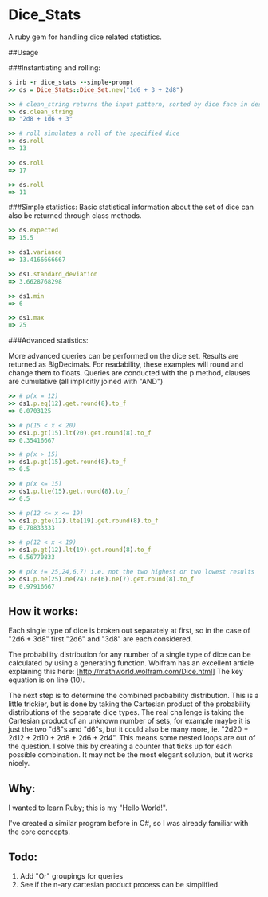 # Dice_Stats
A ruby gem for handling dice related statistics.

##Usage

###Instantiating and rolling:

```ruby
$ irb -r dice_stats --simple-prompt
>> ds = Dice_Stats::Dice_Set.new("1d6 + 3 + 2d8")

>> # clean_string returns the input pattern, sorted by dice face in descending order
>> ds.clean_string
=> "2d8 + 1d6 + 3"

>> # roll simulates a roll of the specified dice
>> ds.roll
=> 13

>> ds.roll
=> 17

>> ds.roll
=> 11
```

###Simple statistics:
Basic statistical information about the set of dice can also be returned through class methods.

```ruby
>> ds.expected
=> 15.5

>> ds1.variance
=> 13.4166666667

>> ds1.standard_deviation
=> 3.6628768298

>> ds1.min
=> 6

>> ds1.max
=> 25
```

###Advanced statistics:

More advanced queries can be performed on the dice set. Results are returned as BigDecimals. 
For readability, these examples will round and change them to floats.
Queries are conducted with the p method, clauses are cumulative (all implicitly joined with "AND")

```ruby
>> # p(x = 12)
>> ds1.p.eq(12).get.round(8).to_f
=> 0.0703125

>> # p(15 < x < 20)
>> ds1.p.gt(15).lt(20).get.round(8).to_f
=> 0.35416667

>> # p(x > 15)
>> ds1.p.gt(15).get.round(8).to_f
=> 0.5

>> # p(x <= 15)
>> ds1.p.lte(15).get.round(8).to_f
=> 0.5

>> # p(12 <= x <= 19)
>> ds1.p.gte(12).lte(19).get.round(8).to_f
=> 0.70833333

>> # p(12 < x < 19)
>> ds1.p.gt(12).lt(19).get.round(8).to_f
=> 0.56770833

>> # p(x != 25,24,6,7) i.e. not the two highest or two lowest results
>> ds1.p.ne(25).ne(24).ne(6).ne(7).get.round(8).to_f
=> 0.97916667
```


## How it works:

Each single type of dice is broken out separately at first, so in the case of "2d6 + 3d8" first "2d6" and "3d8" are each considered.

The probability distribution for any number of a single type of dice can be calculated by using a generating function.
Wolfram has an excellent article explaining this here: [http://mathworld.wolfram.com/Dice.html]
The key equation is on line (10).

The next step is to determine the combined probability distribution. This is a little trickier, but is done by taking the Cartesian product of the probability distributions of the separate dice types. The real challenge is taking the Cartesian product of an unknown number of sets, for example maybe it is just the two "d8"s and "d6"s, but it could also be many more, ie. "2d20 + 2d12 + 2d10 + 2d8 + 2d6 + 2d4". This means some nested loops are out of the question. I solve this by creating a counter that ticks up for each possible combination. It may not be the most elegant solution, but it works nicely.


## Why:

I wanted to learn Ruby; this is my "Hello World!". 

I've created a similar program before in C#, so I was already familiar with the core concepts.


## Todo:

1. Add "Or" groupings for queries
2. See if the n-ary cartesian product process can be simplified.